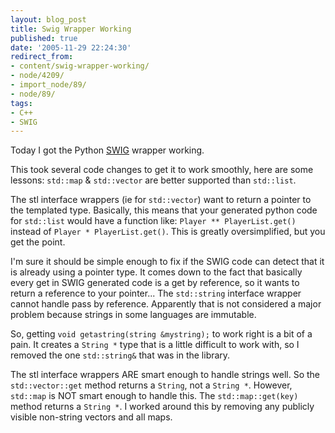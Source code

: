 ```yaml
---
layout: blog_post
title: Swig Wrapper Working
published: true
date: '2005-11-29 22:24:30'
redirect_from:
- content/swig-wrapper-working/
- node/4209/
- import_node/89/
- node/89/
tags:
- C++
- SWIG
---
```


Today I got the Python [SWIG](http://swig.org) wrapper working. 

This took several code changes to get it to work smoothly, here are some lessons: `std::map` & `std::vector` are better supported than `std::list`. 

The stl interface wrappers (ie for `std::vector`) want to return a pointer to the templated type. Basically, this means that your generated python code for `std::list` would have a function like: `Player ** PlayerList.get()` instead of `Player * PlayerList.get()`. This is greatly oversimplified, but you get the point. 

I'm sure it should be simple enough to fix if the SWIG code can detect that it is already using a pointer type. It comes down to the fact that basically every get in SWIG generated code is a get by reference, so it wants to return a reference to your pointer... The `std::string` interface wrapper cannot handle pass by reference. Apparently that is not considered a major problem because strings in some languages are immutable. 

So, getting `void getastring(string &mystring);` to work right is a bit of a pain. It creates a `String *` type that is a little difficult to work with, so I removed the one `std::string&` that was in the library. 

The stl interface wrappers ARE smart enough to handle strings well. So the `std::vector::get` method returns a `String`, not a `String *`. However, `std::map` is NOT smart enough to handle this. The `std::map::get(key)` method returns a `String *`. I worked around this by removing any publicly visible non-string vectors and all maps.
